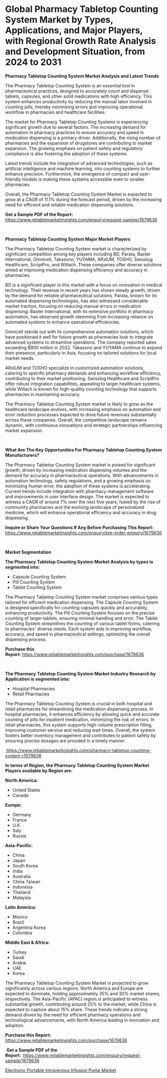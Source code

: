 <p><h1>Global Pharmacy Tabletop Counting System Market by Types, Applications, and Major Players, with Regional Growth Rate Analysis and Development Situation, from 2024 to 2031</h1></p><p><strong>Pharmacy Tabletop Counting System Market Analysis and Latest Trends</strong></p>
<p><p>The Pharmacy Tabletop Counting System is an essential tool in pharmaceutical practices, designed to accurately count and dispense tablets, capsules, and other solid medications with high efficiency. This system enhances productivity by reducing the manual labor involved in counting pills, thereby minimizing errors and improving operational workflow in pharmacies and healthcare facilities.</p><p>The market for Pharmacy Tabletop Counting Systems is experiencing significant growth due to several factors. The increasing demand for automation in pharmacy practices to ensure accuracy and speed in medication dispensing is a primary driver. Additionally, the rising number of pharmacies and the expansion of drugstores are contributing to market expansion. The growing emphasis on patient safety and regulatory compliance is also fostering the adoption of these systems.</p><p>Latest trends include the integration of advanced technologies, such as artificial intelligence and machine learning, into counting systems to further enhance precision. Furthermore, the emergence of compact and user-friendly models is making these systems accessible even to smaller pharmacies.</p><p>Overall, the Pharmacy Tabletop Counting System Market is expected to grow at a CAGR of 11.1% during the forecast period, driven by the increasing need for efficient and reliable medication dispensing solutions.</p></p>
<p><strong>Get a Sample PDF of the Report:&nbsp;</strong> <a href="https://www.reliablemarketinsights.com/enquiry/request-sample/1679636?utm_campaign=1166&utm_medium=2&utm_source=Github&utm_content=ia&utm_term=28122024&utm_id=pharmacy-tabletop-counting-system">https://www.reliablemarketinsights.com/enquiry/request-sample/1679636</a></p>
<p>&nbsp;</p>
<p><strong>Pharmacy Tabletop Counting System Major Market Players</strong></p>
<p><p>The Pharmacy Tabletop Counting System market is characterized by significant competition among key players including BD, Parata, Baxter International, Omnicell, Takazono, YUYAMA, ARxIUM, TOSHO, Swisslog Healthcare, ScriptPro, and Willach. These companies offer diverse solutions aimed at improving medication dispensing efficiency and accuracy in pharmacies.</p><p>BD is a significant player in this market with a focus on innovation in medical technology. Their revenue in recent years has shown steady growth, driven by the demand for reliable pharmaceutical solutions. Parata, known for its automated dispensing technologies, has also witnessed considerable market traction, focusing on reducing manual errors in medication dispensing. Baxter International, with its extensive portfolio in pharmacy automation, has observed growth stemming from increasing reliance on automated systems to enhance operational efficiencies.</p><p>Omnicell stands out with its comprehensive automation solutions, which have positioned it well for future growth as pharmacies look to integrate advanced systems to streamline operations. The company reported sales exceeding $800 million in 2022. Takazono and YUYAMA continue to expand their presence, particularly in Asia, focusing on tailored solutions for local market needs. </p><p>ARxIUM and TOSHO specialize in customized automation solutions, catering to specific pharmacy demands and enhancing workflow efficiency, contributing to their market positioning. Swisslog Healthcare and ScriptPro offer robust integration capabilities, appealing to larger healthcare systems, while Willach is known for high-quality counting technology that supports pharmacies in maintaining accuracy.</p><p>The Pharmacy Tabletop Counting System market is likely to grow as the healthcare landscape evolves, with increasing emphasis on automation and error reduction processes expected to drive future revenues substantially across these companies. Overall, the competitive landscape remains dynamic, with continuous innovations and strategic partnerships influencing market expansion.</p></p>
<p>&nbsp;</p>
<p><strong>What Are The Key Opportunities For Pharmacy Tabletop Counting System Manufacturers?</strong></p>
<p><p>The Pharmacy Tabletop Counting System market is poised for significant growth, driven by increasing medication dispensing volumes and the demand for accuracy in pharmaceutical operations. With advancements in automation technology, safety regulations, and a growing emphasis on minimizing human error, the adoption of these systems is accelerating. Current trends include integration with pharmacy management software and improvements in user interface design. The market is expected to witness a CAGR of around 7% over the next five years, fueled by the rise of community pharmacies and the evolving landscape of personalized medicine, which will enhance operational efficiency and accuracy in drug dispensing.</p></p>
<p><strong>Inquire or Share Your Questions If Any Before Purchasing This Report:</strong> <a href="https://www.reliablemarketinsights.com/enquiry/pre-order-enquiry/1679636?utm_campaign=1166&utm_medium=2&utm_source=Github&utm_content=ia&utm_term=28122024&utm_id=pharmacy-tabletop-counting-system">https://www.reliablemarketinsights.com/enquiry/pre-order-enquiry/1679636</a></p>
<p>&nbsp;</p>
<p><strong>Market Segmentation</strong></p>
<p><strong>The Pharmacy Tabletop Counting System Market Analysis by types is segmented into:</strong></p>
<p><ul><li>Capsule Counting System</li><li>Pill Counting System</li><li>Tablet Counting System</li></ul></p>
<p><p>The Pharmacy Tabletop Counting System market comprises various types tailored for efficient medication dispensing. The Capsule Counting System is designed specifically for counting capsules quickly and accurately, enhancing productivity. The Pill Counting System focuses on the precise counting of larger tablets, ensuring minimal handling and error. The Tablet Counting System streamlines the counting of various tablet forms, catering to pharmacies' diverse needs. Each system aids in improving workflow, accuracy, and speed in pharmaceutical settings, optimizing the overall dispensing process.</p></p>
<p><strong>Purchase this Report:&nbsp;</strong><a href="https://www.reliablemarketinsights.com/purchase/1679636?utm_campaign=1166&utm_medium=2&utm_source=Github&utm_content=ia&utm_term=28122024&utm_id=pharmacy-tabletop-counting-system">https://www.reliablemarketinsights.com/purchase/1679636</a></p>
<p>&nbsp;</p>
<p><strong>The Pharmacy Tabletop Counting System Market Industry Research by Application is segmented into:</strong></p>
<p><ul><li>Hospital Pharmacies</li><li>Retail Pharmacies</li></ul></p>
<p><p>The Pharmacy Tabletop Counting System is crucial in both hospital and retail pharmacies for streamlining the medication dispensing process. In hospital pharmacies, it enhances efficiency by allowing quick and accurate counting of pills for inpatient medication, minimizing the risk of errors. In retail pharmacies, this system supports high-volume prescription filling, improving customer service and reducing wait times. Overall, the system fosters better inventory management and contributes to patient safety by ensuring precise dosages are provided in a timely manner.</p></p>
<p><a href="https://www.reliablemarketinsights.com/pharmacy-tabletop-counting-system-r1679636?utm_campaign=1166&utm_medium=2&utm_source=Github&utm_content=ia&utm_term=28122024&utm_id=pharmacy-tabletop-counting-system">&nbsp;https://www.reliablemarketinsights.com/pharmacy-tabletop-counting-system-r1679636</a></p>
<p><strong>In terms of Region, the Pharmacy Tabletop Counting System Market Players available by Region are:</strong></p>
<p>
    <p> <strong> North America: </strong>
        <ul>
            <li>United States</li>
            <li>Canada</li>
        </ul>
        </p> 
    <p> <strong> Europe: </strong>
        <ul>
            <li>Germany</li>
            <li>France</li>
            <li>U.K.</li>
            <li>Italy</li>
            <li>Russia</li>
        </ul>
        </p> 
    <p> <strong> Asia-Pacific: </strong>
        <ul>
            <li>China</li>
            <li>Japan</li>
            <li>South Korea</li>
            <li>India</li>
            <li>Australia</li>
            <li>China Taiwan</li>
            <li>Indonesia</li>
            <li>Thailand</li>
            <li>Malaysia</li>
        </ul>
        </p> 
    <p> <strong> Latin America: </strong>
        <ul>
            <li>Mexico</li>
            <li>Brazil</li>
            <li>Argentina Korea</li>
            <li>Colombia</li>
        </ul>
        </p> 
    <p> <strong> Middle East & Africa: </strong>
        <ul>
            <li>Turkey</li>
            <li>Saudi</li>
            <li>Arabia</li>
            <li>UAE</li>
            <li>Korea</li>
        </ul>
    </p>
    </p>
<p><p>The Pharmacy Tabletop Counting System Market is projected to grow significantly across various regions. North America and Europe are expected to dominate, holding approximately 35% and 30% market shares, respectively. The Asia-Pacific (APAC) region is anticipated to witness substantial growth, contributing around 25% to the market, while China is expected to capture about 15% share. These trends indicate a strong demand driven by the need for efficient pharmacy operations and technological advancements, with North America leading in innovation and adoption.</p></p>
<p><strong>Purchase this Report: </strong><a href="https://www.reliablemarketinsights.com/purchase/1679636?utm_campaign=1166&utm_medium=2&utm_source=Github&utm_content=ia&utm_term=28122024&utm_id=pharmacy-tabletop-counting-system">https://www.reliablemarketinsights.com/purchase/1679636</a></p>
<p>&nbsp;<strong>Get a Sample PDF of the Report:&nbsp;&nbsp;</strong><a href="https://www.reliablemarketinsights.com/enquiry/request-sample/1679636?utm_campaign=1166&utm_medium=2&utm_source=Github&utm_content=ia&utm_term=28122024&utm_id=pharmacy-tabletop-counting-system">https://www.reliablemarketinsights.com/enquiry/request-sample/1679636</a></p>
<p><strong></strong></p>
<p><p><a href="https://github.com/yoshih12/Market-Research-Report-List-4/blob/main/electronic-portable-intravenous-infusion-pump-market.md?utm_campaign=1166&utm_medium=2&utm_source=Github&utm_content=ia&utm_term=28122024&utm_id=pharmacy-tabletop-counting-system">Electronic Portable Intravenous Infusion Pump Market</a></p></p>